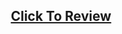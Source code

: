 <h2 align="center"><a href="https://atifsimsek.github.io/Javascript-30-Days-30-Project/07-Array%20Cardio%20Practice%202/index.html">Click To Review</a> </h2>